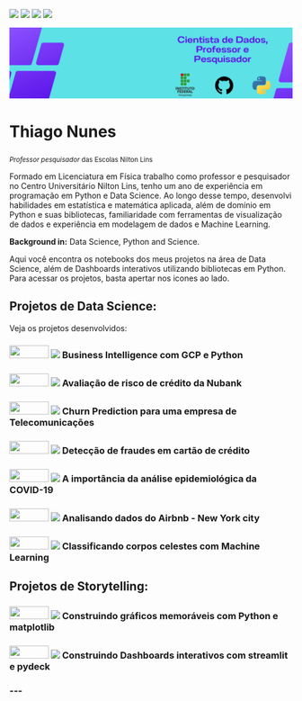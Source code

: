 <a href='https://www.linkedin.com/in/prof-thiago-nunes'><img src="https://img.shields.io/badge/LinkedIn-0077B5?style=for-the-badge&logo=linkedin&logoColor=white"></a>
<a href='https://www.instagram.com/thiago_nunes.py/'><img src="https://img.shields.io/badge/Instagram-E4405F?style=for-the-badge&logo=instagram&logoColor=white"></a>
<a href="https://medium.com/@thiagonunestm3"><img src="https://img.shields.io/badge/Medium-12100E?style=for-the-badge&logo=medium&logoColor=white"></a>
<a href='https://github.com/prof-Thiago-Nunes'><img src="https://img.shields.io/badge/GitHub-100000?style=for-the-badge&logo=github&logoColor=white"></a>


<p align="center">
  <img src="Data Scientist.png" >
</p>

# Thiago Nunes
<sub>*Professor pesquisador* das Escolas Nilton Lins 

Formado em Licenciatura em Física trabalho como professor e pesquisador no Centro Universitário Nilton Lins, tenho um ano de experiência em programação em Python e Data Science. Ao longo desse tempo, desenvolvi habilidades em estatística e matemática aplicada, além de domínio em Python e suas bibliotecas, familiaridade com ferramentas de visualização de dados e experiência em modelagem de dados e Machine Learning.


**Background in:** Data Science, Python and Science.
  
Aqui você encontra os notebooks dos meus projetos na área de Data Science, além de Dashboards interativos utilizando bibliotecas em Python. Para acessar os projetos, basta apertar nos icones ao lado.



## Projetos de Data Science:
Veja os projetos desenvolvidos:

<h3><a href='https://github.com/prof-Thiago-Nunes/Projetos-data-science-/blob/main/Geocoding_API.ipynb'><img height= "23px" width="70px"src="https://img.shields.io/badge/Jupyter-F37626.svg?&amp;style=for-the-badge&amp;logo=Jupyter&amp;logoColor=white"></a> <a href="https://medium.com/@thiagonunestm3/avalia%C3%A7%C3%A3o-de-risco-de-cr%C3%A9dito-de-cr%C3%A9dito-para-uma-institui%C3%A7%C3%A3o-financeira-c2e0a90ae61c"><img src="https://img.shields.io/badge/Medium-12100E?style=for-the-badge&logo=medium&logoColor=white" width="70px"></a> Business Intelligence com GCP e Python <h3>


<h3><a href='https://github.com/prof-Thiago-Nunes/Projetos-data-science-/blob/main/Avalia%C3%A7%C3%A3o_de_risco_de_cr%C3%A9dito_da_Nubank.ipynb'><img height= "23px" width="70px"src="https://img.shields.io/badge/Jupyter-F37626.svg?&amp;style=for-the-badge&amp;logo=Jupyter&amp;logoColor=white"></a> <a href="https://medium.com/@thiagonunestm3/avalia%C3%A7%C3%A3o-de-risco-de-cr%C3%A9dito-de-cr%C3%A9dito-para-uma-institui%C3%A7%C3%A3o-financeira-c2e0a90ae61c"><img src="https://img.shields.io/badge/Medium-12100E?style=for-the-badge&logo=medium&logoColor=white" width="70px"></a> Avaliação de risco de crédito da Nubank <h3>
  

<h3><a href='https://github.com/prof-Thiago-Nunes/Projetos-data-science-/blob/main/Churn_Prediction_para_uma_empresa_de_Telecomunica%C3%A7%C3%B5es.ipynb'><img height= "23px" width="70px"src="https://img.shields.io/badge/Jupyter-F37626.svg?&amp;style=for-the-badge&amp;logo=Jupyter&amp;logoColor=white"></a> <a href=""><img src="https://img.shields.io/badge/Medium-12100E?style=for-the-badge&logo=medium&logoColor=white" width="70px"></a> Churn Prediction para uma empresa de Telecomunicações <h3>
  
 
<h3><a href='https://github.com/prof-Thiago-Nunes/Projetos-data-science-/blob/main/Detec%C3%A7%C3%A3o_de_Fraude_em_Cart%C3%B5es_de_Cr%C3%A9dito.ipynb'><img height= "23px" width="70px"src="https://img.shields.io/badge/Jupyter-F37626.svg?&amp;style=for-the-badge&amp;logo=Jupyter&amp;logoColor=white"></a> <a href="https://www.linkedin.com/feed/update/urn:li:activity:6945482990575611904?utm_source=linkedin_share&utm_medium=member_desktop_web"><img src="https://img.shields.io/badge/Medium-12100E?style=for-the-badge&logo=medium&logoColor=white" width="70px"></a> Detecção de fraudes em cartão de crédito <h3>
  
<h3><a href='https://colab.research.google.com/github/prof-Thiago-Nunes/Projetos-data-science-/blob/main/A_import%C3%A2ncia_da_an%C3%A1lise_epidemiol%C3%B3gica_da_COVID_19.ipynb'><img height= "23px" width="70px"src="https://img.shields.io/badge/Jupyter-F37626.svg?&amp;style=for-the-badge&amp;logo=Jupyter&amp;logoColor=white"></a> <a href="https://medium.com/@thiagonunestm3/a-import%C3%A2ncia-da-an%C3%A1lise-epidemiol%C3%B3gica-da-covid-19-a3a43e96d60f"><img src="https://img.shields.io/badge/Medium-12100E?style=for-the-badge&logo=medium&logoColor=white" width="70px"></a>    A importância da análise epidemiológica da COVID-19 <h3>
  
<h3><a href='https://github.com/prof-Thiago-Nunes/Projetos-data-science-/blob/main/Analisando_os_Dados_do_Airbnb.ipynb'><img height= "23px" width="70px"src="https://img.shields.io/badge/Jupyter-F37626.svg?&amp;style=for-the-badge&amp;logo=Jupyter&amp;logoColor=white"></a> <a href="https://medium.com/@thiagonunestm3/an%C3%A1lise-do-airbnb-sobre-new-york-city-1d6c5aa070e"><img src="https://img.shields.io/badge/Medium-12100E?style=for-the-badge&logo=medium&logoColor=white" width="70px"></a>     Analisando dados do Airbnb - New York city<h3>

  
<h3><a href='https://colab.research.google.com/drive/1Wx17L9RVI9qXB2AgPyYEjGALIuKJq4hu#scrollTo=NZHcEQ1UDfcu'><img height= "23px" width="70px"src="https://img.shields.io/badge/Jupyter-F37626.svg?&amp;style=for-the-badge&amp;logo=Jupyter&amp;logoColor=white"></a> <a href="https://medium.com/@thiagonunestm3/a-import%C3%A2ncia-da-an%C3%A1lise-epidemiol%C3%B3gica-da-covid-19-a3a43e96d60f"><img src="https://img.shields.io/badge/Medium-12100E?style=for-the-badge&logo=medium&logoColor=white" width="70px"></a> Classificando corpos celestes com Machine Learning <h3>



## Projetos de Storytelling:
<h3><a href='https://github.com/prof-Thiago-Nunes/Projetos-data-science-/blob/main/Construindo_gr%C3%A1ficos_memor%C3%A1veis.ipynb'><img height= "23px" width="70px"src="https://img.shields.io/badge/Jupyter-F37626.svg?&amp;style=for-the-badge&amp;logo=Jupyter&amp;logoColor=white"></a> <a href="https://medium.com/@thiagonunestm3/construindo-gr%C3%A1ficos-memor%C3%A1veis-com-python-e-matplotlib-64fe8d197eb"><img src="https://img.shields.io/badge/Medium-12100E?style=for-the-badge&logo=medium&logoColor=white" width="70px"></a> Construindo gráficos memoráveis com Python e matplotlib <h3>
  
 <h3><a href='https://github.com/prof-Thiago-Nunes/Projetos-data-science-/blob/main/app.py'><img height= "23px" width="70px"src="https://img.shields.io/badge/Python-F37626.svg?&amp;style=for-the-badge&amp;logo=Python&amp;logoColor=white"></a> <a href="https://medium.com/@thiagonunestm3/construindo-um-dashboard-interativo-com-as-poderosas-bibliotecas-streamlit-e-pydeck-e53a4f60eb41"><img src="https://img.shields.io/badge/Medium-12100E?style=for-the-badge&logo=medium&logoColor=white" width="70px"></a> Construindo Dashboards interativos com streamlit e pydeck  <h3>
---

